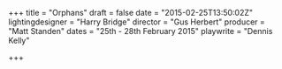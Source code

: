 +++
title = "Orphans"
draft = false
date = "2015-02-25T13:50:02Z"
lightingdesigner = "Harry Bridge"
director = "Gus Herbert"
producer = "Matt Standen"
dates = "25th - 28th February 2015"
playwrite = "Dennis Kelly"

+++
